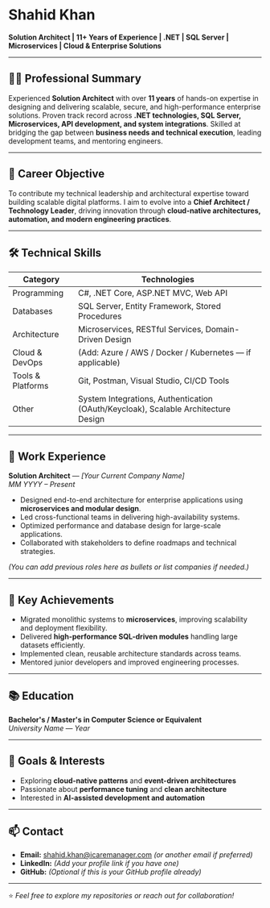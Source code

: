 # Shahid Khan

**Solution Architect | 11+ Years of Experience | .NET | SQL Server | Microservices | Cloud & Enterprise Solutions**

---

## 👨‍💻 Professional Summary

Experienced **Solution Architect** with over **11 years** of hands-on expertise in designing and delivering scalable, secure, and high-performance enterprise solutions. Proven track record across **.NET technologies, SQL Server, Microservices, API development, and system integrations**. Skilled at bridging the gap between **business needs and technical execution**, leading development teams, and mentoring engineers.

---

## 🎯 Career Objective

To contribute my technical leadership and architectural expertise toward building scalable digital platforms. I aim to evolve into a **Chief Architect / Technology Leader**, driving innovation through **cloud-native architectures, automation, and modern engineering practices**.

---

## 🛠️ Technical Skills

| Category            | Technologies |
|---------------------|-------------|
| Programming         | C#, .NET Core, ASP.NET MVC, Web API |
| Databases           | SQL Server, Entity Framework, Stored Procedures |
| Architecture        | Microservices, RESTful Services, Domain-Driven Design |
| Cloud & DevOps      | (Add: Azure / AWS / Docker / Kubernetes — if applicable) |
| Tools & Platforms   | Git, Postman, Visual Studio, CI/CD Tools |
| Other               | System Integrations, Authentication (OAuth/Keycloak), Scalable Architecture Design |

---

## 💼 Work Experience

**Solution Architect** — *[Your Current Company Name]*  
*MM YYYY – Present*

- Designed end-to-end architecture for enterprise applications using **microservices and modular design**.
- Led cross-functional teams in delivering high-availability systems.
- Optimized performance and database design for large-scale applications.
- Collaborated with stakeholders to define roadmaps and technical strategies.

*(You can add previous roles here as bullets or list companies if needed.)*

---

## 🚀 Key Achievements

- Migrated monolithic systems to **microservices**, improving scalability and deployment flexibility.
- Delivered **high-performance SQL-driven modules** handling large datasets efficiently.
- Implemented clean, reusable architecture standards across teams.
- Mentored junior developers and improved engineering processes.

---

## 📚 Education

**Bachelor's / Master's in Computer Science or Equivalent**  
*University Name — Year*

---

## 📌 Goals & Interests

- Exploring **cloud-native patterns** and **event-driven architectures**
- Passionate about **performance tuning** and **clean architecture**
- Interested in **AI-assisted development and automation**

---

## 📫 Contact

- **Email:** shahid.khan@icaremanager.com *(or another email if preferred)*
- **LinkedIn:** *(Add your profile link if you have one)*
- **GitHub:** *(Optional if this is your GitHub profile already)*

---

⭐ *Feel free to explore my repositories or reach out for collaboration!*

